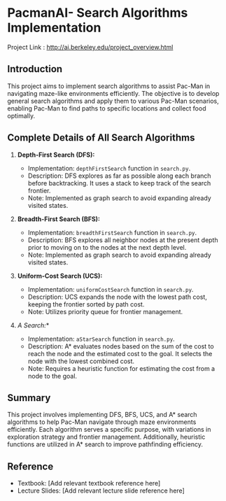 # PacmanAI- Search Algorithms Implementation

Project Link :
http://ai.berkeley.edu/project_overview.html

## Introduction
This project aims to implement search algorithms to assist Pac-Man in navigating maze-like environments efficiently. The objective is to develop general search algorithms and apply them to various Pac-Man scenarios, enabling Pac-Man to find paths to specific locations and collect food optimally.

## Complete Details of All Search Algorithms
1. **Depth-First Search (DFS):**
    - Implementation: `depthFirstSearch` function in `search.py`.
    - Description: DFS explores as far as possible along each branch before backtracking. It uses a stack to keep track of the search frontier.
    - Note: Implemented as graph search to avoid expanding already visited states.

2. **Breadth-First Search (BFS):**
    - Implementation: `breadthFirstSearch` function in `search.py`.
    - Description: BFS explores all neighbor nodes at the present depth prior to moving on to the nodes at the next depth level.
    - Note: Implemented as graph search to avoid expanding already visited states.

3. **Uniform-Cost Search (UCS):**
    - Implementation: `uniformCostSearch` function in `search.py`.
    - Description: UCS expands the node with the lowest path cost, keeping the frontier sorted by path cost.
    - Note: Utilizes priority queue for frontier management.

4. **A* Search:**
    - Implementation: `aStarSearch` function in `search.py`.
    - Description: A* evaluates nodes based on the sum of the cost to reach the node and the estimated cost to the goal. It selects the node with the lowest combined cost.
    - Note: Requires a heuristic function for estimating the cost from a node to the goal.

## Summary
This project involves implementing DFS, BFS, UCS, and A* search algorithms to help Pac-Man navigate through maze environments efficiently. Each algorithm serves a specific purpose, with variations in exploration strategy and frontier management. Additionally, heuristic functions are utilized in A* search to improve pathfinding efficiency.

## Reference
- Textbook: [Add relevant textbook reference here]
- Lecture Slides: [Add relevant lecture slide reference here]

